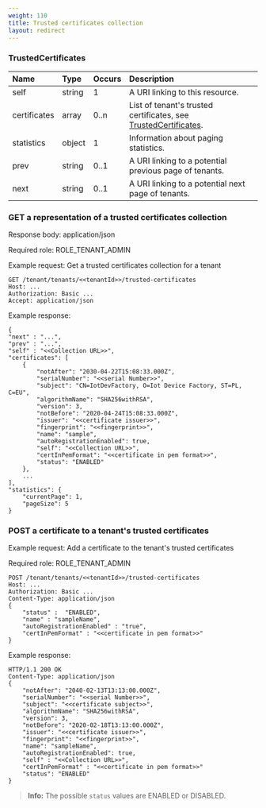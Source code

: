 ```yaml
---
weight: 110
title: Trusted certificates collection
layout: redirect
---
```


### TrustedCertificates

|Name|Type|Occurs|Description|
|:---|:---|:-----|:----------|
|self|string|1|A URI linking to this resource.|
|certificates|array|0..n|List of tenant's trusted certificates, see [TrustedCertificates](/reference/tenants/#trusted-certificates).|
|statistics|object|1|Information about paging statistics.|
|prev|string|0..1|A URI linking to a potential previous page of tenants.|
|next|string|0..1|A URI linking to a potential next page of tenants.|

### GET a representation of a trusted certificates collection

Response body: application/json

Required role: ROLE\_TENANT\_ADMIN

Example request: Get a trusted certificates collection for a tenant

    GET /tenant/tenants/<<tenantId>>/trusted-certificates
    Host: ...
    Authorization: Basic ...
    Accept: application/json

Example response:

    {
    "next" : "...",
    "prev" : "...",
    "self" : "<<Collection URL>>",
    "certificates": [
        {
            "notAfter": "2030-04-22T15:08:33.000Z",
            "serialNumber": "<<serial Number>>",
            "subject": "CN=IotDevFactory, O=Iot Device Factory, ST=PL, C=EU",
            "algorithmName": "SHA256withRSA",
            "version": 3,
            "notBefore": "2020-04-24T15:08:33.000Z",
            "issuer": "<<certificate issuer>>",
            "fingerprint": "<<fingerprint>>",
            "name": "sample",
            "autoRegistrationEnabled": true,
            "self": "<<Collection URL>>",
            "certInPemFormat": "<<certificate in pem format>>",
            "status": "ENABLED"
        },
        ...
    ],
    "statistics": {
        "currentPage": 1,
        "pageSize": 5
    }

### POST a certificate to a tenant's trusted certificates

Example request: Add a certificate to the tenant's trusted certificates

Required role: ROLE\_TENANT\_ADMIN

    POST /tenant/tenants/<<tenantId>>/trusted-certificates
    Host: ...
    Authorization: Basic ...
    Content-Type: application/json
    {
    	"status" :  "ENABLED",
    	"name" : "sampleName",
    	"autoRegistrationEnabled" : "true",
    	"certInPemFormat" : "<<certificate in pem format>>"
    }

Example response:

    HTTP/1.1 200 OK
    Content-Type: application/json
    {
        "notAfter": "2040-02-13T13:13:00.000Z",
        "serialNumber": "<<serial Number>>",
        "subject": "<<certificate subject>>",
        "algorithmName": "SHA256withRSA",
        "version": 3,
        "notBefore": "2020-02-18T13:13:00.000Z",
        "issuer": "<<certificate issuer>>",
        "fingerprint": "<<fingerprint>>",
        "name": "sampleName",
        "autoRegistrationEnabled": true,
        "self" : "<<Collection URL>>",
        "certInPemFormat" : "<<certificate in pem format>>"
        "status": "ENABLED"
    }

>**Info:** The possible `status` values are ENABLED or DISABLED.
